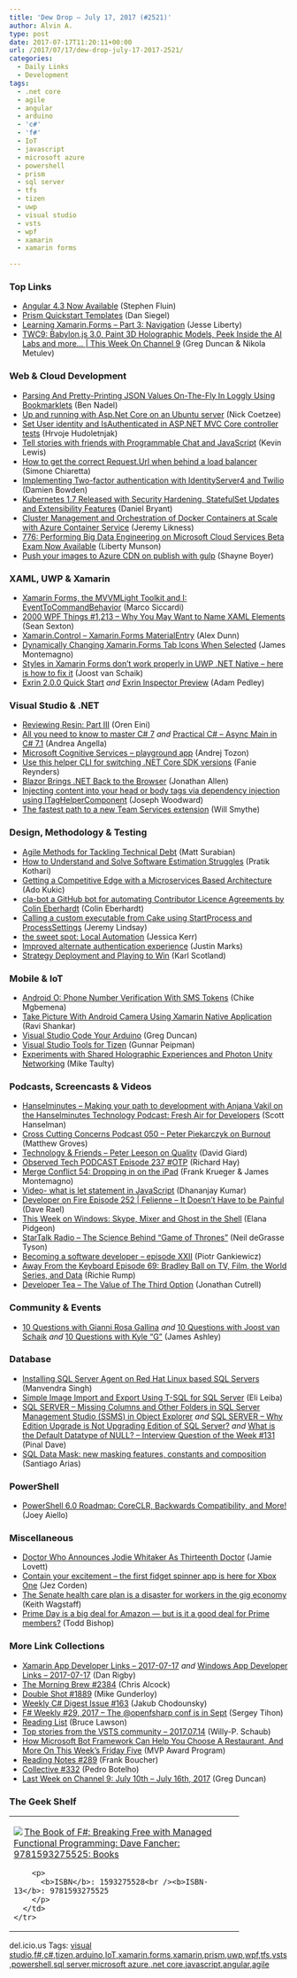 ```yaml
---
title: 'Dew Drop – July 17, 2017 (#2521)'
author: Alvin A.
type: post
date: 2017-07-17T11:20:11+00:00
url: /2017/07/17/dew-drop-july-17-2017-2521/
categories:
  - Daily Links
  - Development
tags:
  - .net core
  - agile
  - angular
  - arduino
  - 'c#'
  - 'f#'
  - IoT
  - javascript
  - microsoft azure
  - powershell
  - prism
  - sql server
  - tfs
  - tizen
  - uwp
  - visual studio
  - vsts
  - wpf
  - xamarin
  - xamarin forms

---
```

### <a name="top"></a>Top Links

  * <a href="http://angularjs.blogspot.com/2017/07/angular-43-now-available.html" target="_blank">Angular 4.3 Now Available</a> (Stephen Fluin)
  * <a href="https://dansiegel.net/post/2017/07/16/prism-quickstart-templates" target="_blank">Prism Quickstart Templates</a> (Dan Siegel)
  * <a href="http://feedproxy.google.com/~r/JesseLiberty-SilverlightGeek/~3/BEbJmgpneVY/" target="_blank">Learning Xamarin.Forms – Part 3: Navigation</a> (Jesse Liberty)
  * <a href="https://channel9.msdn.com/Shows/This+Week+On+Channel+9/TWC9-Babylonjs-30-Paint-3D-Holographic-Models-Peek-Inside-the-AI-Labs-and-more?WT.mc_id=DX_MVP4025064" target="_blank">TWC9: Babylon.js 3.0, Paint 3D Holographic Models, Peek Inside the AI Labs and more&#8230; | This Week On Channel 9</a> (Greg Duncan & Nikola Metulev)



### <a name="web"></a>Web & Cloud Development

  * <a href="https://www.bennadel.com/blog/3303-parsing-and-pretty-printing-json-values-on-the-fly-in-loggly-using-bookmarklets.htm" target="_blank">Parsing And Pretty-Printing JSON Values On-The-Fly In Loggly Using Bookmarklets</a> (Ben Nadel)
  * <a href="https://nickcoetzee.blogspot.co.za/2017/07/up-and-running-with-aspnet-core-on.html" target="_blank">Up and running with Asp.Net Core on an Ubuntu server</a> (Nick Coetzee)
  * <a href="http://hudosvibe.net/post/mock-user-identity-in-asp.net-mvc-core-controller-tests" target="_blank">Set User identity and IsAuthenticated in ASP.NET MVC Core controller tests</a> (Hrvoje Hudoletnjak)
  * <a href="https://twilioinc.wpengine.com/2017/07/tell-stories-with-friends-with-programmable-chat-and-javascript.html" target="_blank">Tell stories with friends with Programmable Chat and JavaScript</a> (Kevin Lewis)
  * <a href="http://feedproxy.google.com/~r/Codeclimber/~3/Aq3aXN44xRc/" target="_blank">How to get the correct Request.Url when behind a load balancer</a> (Simone Chiaretta)
  * <a href="https://damienbod.com/2017/07/14/implementing-two-factor-authentication-with-identityserver4-and-twilio/" target="_blank">Implementing Two-factor authentication with IdentityServer4 and Twilio</a> (Damien Bowden)
  * <a href="http://www.infoq.com/news/2017/07/kubernetes-1.7?utm_campaign=infoq_content&utm_source=infoq&utm_medium=feed&utm_term=global" target="_blank">Kubernetes 1.7 Released with Security Hardening, StatefulSet Updates and Extensibility Features</a> (Daniel Bryant)
  * <a href="http://feedproxy.google.com/~r/CSharperImage/~3/600mvi-n3IY/cluster-management-and-orchestration-of.html" target="_blank">Cluster Management and Orchestration of Docker Containers at Scale with Azure Container Service</a> (Jeremy Likness)
  * <a href="https://borntolearn.mslearn.net/b/weblog/posts/776-performing-big-data-engineering-on-microsoft-cloud-services-beta-exam-now-available" target="_blank">776: Performing Big Data Engineering on Microsoft Cloud Services Beta Exam Now Available</a> (Liberty Munson)
  * <a href="http://feedproxy.google.com/~r/Tattoocoder/~3/fpeJo9jlZxo/" target="_blank">Push your images to Azure CDN on publish with gulp</a> (Shayne Boyer)



### <a name="silverlight"></a>XAML, UWP & Xamarin

  * <a href="https://msicc.net/xamarin-forms-the-mvvmlight-toolkit-and-i-eventtocommandbehavior/" target="_blank">Xamarin Forms, the MVVMLight Toolkit and I: EventToCommandBehavior</a> (Marco Siccardi)
  * <a href="https://wpf.2000things.com/2017/07/16/1213-why-you-may-want-to-name-xaml-elements/" target="_blank">2000 WPF Things #1,213 – Why You May Want to Name XAML Elements</a> (Sean Sexton)
  * <a href="https://alexdunn.org/2017/07/14/xamarin-control-xamarin-forms-materialentry/" target="_blank">Xamarin.Control – Xamarin.Forms MaterialEntry</a> (Alex Dunn)
  * <a href="http://motzcod.es/post/162985782667" target="_blank">Dynamically Changing Xamarin.Forms Tab Icons When Selected</a> (James Montemagno)
  * <a href="http://feedproxy.google.com/~r/blogspot/dotnetbyexample/~3/R7DVGVb4EFk/styles-in-xamarin-forms-dont-work.html" target="_blank">Styles in Xamarin Forms don&#8217;t work properly in UWP .NET Native &#8211; here is how to fix it</a> (Joost van Schaik)
  * <a href="https://xamarinhelp.com/exrin-2-0-0-quick-start/" target="_blank">Exrin 2.0.0 Quick Start</a> _and_ <a href="https://xamarinhelp.com/exrin-inspector/" target="_blank">Exrin Inspector Preview</a> (Adam Pedley)



### <a name="dotnet"></a>Visual Studio & .NET

  * <a href="http://feedproxy.google.com/~r/AyendeRahien/~3/sO1Qszcpy6s/reviewing-resin-part-iii" target="_blank">Reviewing Resin: Part III</a> (Oren Eini)
  * <a href="http://www.andreaangella.com/2017/07/master-csharp7/" target="_blank">All you need to know to master C# 7</a> _and_ <a href="http://www.andreaangella.com/2017/07/async-main/" target="_blank">Practical C# – Async Main in C# 7.1</a> (Andrea Angella)
  * <a href="http://feedproxy.google.com/~r/TheAttic/~3/4RTGsMCSlbs/post.aspx" target="_blank">Microsoft Cognitive Services &#8211; playground app</a> (Andrej Tozon)
  * <a href="http://reynders.co/use-this-helper-cli-for-switching-net-core-sdk-versions/" target="_blank">Use this helper CLI for switching .NET Core SDK versions</a> (Fanie Reynders)
  * <a href="http://www.infoq.com/news/2017/07/Blazor?utm_campaign=infoq_content&utm_source=infoq&utm_medium=feed&utm_term=global" target="_blank">Blazor Brings .NET Back to the Browser</a> (Jonathan Allen)
  * <a href="http://josephwoodward.co.uk/2017/07/injecting-javascript-into-views-using-itaghelpercomponent" target="_blank">Injecting content into your head or body tags via dependency injection using ITagHelperComponent</a> (Joseph Woodward)
  * <a href="https://blogs.msdn.microsoft.com/devops/2017/07/17/fastest-path-new-team-services-extension/" target="_blank">The fastest path to a new Team Services extension</a> (Will Smythe)



### <a name="design"></a>Design, Methodology & Testing

  * <a href="http://feedproxy.google.com/~r/bocoup/~3/DQX2t-eriN8/agile-methods-for-tackling-technical-debt" target="_blank">Agile Methods for Tackling Technical Debt</a> (Matt Surabian)
  * <a href="https://dzone.com/articles/software-estimation-struggle-understand-why-and-ho?utm_medium=feed&utm_source=feedpress.me&utm_campaign=Feed%3A+dzone%2Fagile" target="_blank">How to Understand and Solve Software Estimation Struggles</a> (Pratik Kothari)
  * <a href="https://auth0.com/blog/getting-a-competitive-edge-with-a-microservices-based-architecture/" target="_blank">Getting a Competitive Edge with a Microservices Based Architecture</a> (Ado Kukic)
  * <a href="http://blog.scottlogic.com/2017/07/16/clabot.html" target="_blank">cla-bot a GitHub bot for automating Contributor Licence Agreements by Colin Eberhardt</a> (Colin Eberhardt)
  * <a href="https://jeremylindsayni.wordpress.com/2017/07/17/calling-a-custom-executable-from-cake-using-startprocess-and-processsettings/" target="_blank">Calling a custom executable from Cake using StartProcess and ProcessSettings</a> (Jeremy Lindsay)
  * <a href="https://the-composition.com/the-sweet-spot-local-automation-9f9f751db01c?source=rss-57bf72cfb25f------2" target="_blank">the sweet spot: Local Automation</a> (Jessica Kerr)
  * <a href="https://blogs.msdn.microsoft.com/devops/2017/07/14/improved-alternate-authentication-experience/" target="_blank">Improved alternate authentication experience</a> (Justin Marks)
  * <a href="http://availagility.co.uk/2017/07/14/strategy-deployment-and-playing-to-win/" target="_blank">Strategy Deployment and Playing to Win</a> (Karl Scotland)



### <a name="mobile"></a>Mobile & IoT

  * <a href="https://code.tutsplus.com/tutorials/android-o-phone-number-verification-with-sms-token--cms-29141" target="_blank">Android O: Phone Number Verification With SMS Tokens</a> (Chike Mgbemena)
  * <a href="http://www.c-sharpcorner.com/article/camera-application-create/" target="_blank">Take Picture With Android Camera Using Xamarin Native Application</a> (Ravi Shankar)
  * <a href="https://channel9.msdn.com/coding4fun/blog/Visual-Studio-Code-Your-Arduino?WT.mc_id=DX_MVP4025064" target="_blank">Visual Studio Code Your Arduino</a> (Greg Duncan)
  * <a href="http://feedproxy.google.com/~r/gunnarpeipman/~3/w4I1MwCQ7CI/" target="_blank">Visual Studio Tools for Tizen</a> (Gunnar Peipman)
  * <a href="http://feedproxy.google.com/~r/mtaulty/~3/yd4-wGn0MXI/" target="_blank">Experiments with Shared Holographic Experiences and Photon Unity Networking</a> (Mike Taulty)



### <a name="podcasts"></a>Podcasts, Screencasts & Videos

  * <a href="https://www.hanselminutes.com/588/making-your-path-to-development-with-anjana-vakil" target="_blank">Hanselminutes &#8211; Making your path to development with Anjana Vakil on the Hanselminutes Technology Podcast: Fresh Air for Developers</a> (Scott Hanselman)
  * <a href="http://feedproxy.google.com/~r/CrossCuttingConcerns/~3/sjsINrjH-y4/Podcast-050-Peter-Piekarczyk-on-Burnout" target="_blank">Cross Cutting Concerns Podcast 050 &#8211; Peter Piekarczyk on Burnout</a> (Matthew Groves)
  * <a href="http://DavidGiard.com/2017/07/17/PeterLeesonOnQuality.aspx" target="_blank">Technology & Friends &#8211; Peter Leeson on Quality</a> (David Giard)
  * <a href="https://www.windowsobserver.com/2017/07/15/observed-tech-podcast-episode-237-otp/" target="_blank">Observed Tech PODCAST Episode 237 #OTP</a> (Richard Hay)
  * <a href="http://www.mergeconflict.fm/merge-conflict-54-dropping-in-on-the-ipad" target="_blank">Merge Conflict 54: Dropping in on the iPad</a> (Frank Krueger & James Montemagno)
  * <a href="https://debugmode.net/2017/07/15/video-what-is-let-statement-in-javascript/" target="_blank">Video- what is let statement in JavaScript</a> (Dhananjay Kumar)
  * <a href="http://developeronfire.com/podcast/episode-252-felienne-it-doesn-t-have-to-be-painful" target="_blank">Developer on Fire Episode 252 | Felienne &#8211; It Doesn&#8217;t Have to be Painful</a> (Dave Rael)
  * <a href="http://blogs.windows.com/windowsexperience/2017/07/14/week-windows-skype-mixer-ghost-shell/?WT.mc_id=DX_MVP4025064" target="_blank">This Week on Windows: Skype, Mixer and Ghost in the Shell</a> (Elana Pidgeon)
  * <a href="https://soundcloud.com/startalk/the-science-behind-game-of-thrones" target="_blank">StarTalk Radio &#8211; The Science Behind “Game of Thrones”</a> (Neil deGrasse Tyson)
  * <a href="http://piotrgankiewicz.com/2017/07/17/becoming-a-software-developer-episode-xxii/" target="_blank">Becoming a software developer – episode XXII</a> (Piotr Gankiewicz)
  * <a href="http://awayfromthekeyboard.com/2017/07/14/bradley-ball-talks-superheroes-on-film-and-tv/" target="_blank">Away From the Keyboard Episode 69: Bradley Ball on TV, Film, the World Series, and Data</a> (Richie Rump)
  * <a href="http://developertea.simplecast.fm/episodes/76700-the-value-of-the-third-option" target="_blank">Developer Tea &#8211; The Value of The Third Option</a> (Jonathan Cutrell)



### <a name="events"></a>Community & Events

  * <a href="http://www.imaginativeuniversal.com/blog/2017/07/14/10-questions-with-gianni-rosa-gallina/" target="_blank">10 Questions with Gianni Rosa Gallina</a> _and_ <a href="http://www.imaginativeuniversal.com/blog/2017/07/15/10-questions-with-joost-van-schaik/" target="_blank">10 Questions with Joost van Schaik</a> _and_ <a href="http://www.imaginativeuniversal.com/blog/2017/07/16/10-questions-with-kyle-g/" target="_blank">10 Questions with Kyle “G”</a> (James Ashley)



### <a name="sql"></a>Database

  * <a href="http://feedproxy.google.com/~r/MSSQLTips-LatestSqlServerTips/~3/Af9njuWtQcE/tip.asp" target="_blank">Installing SQL Server Agent on Red Hat Linux based SQL Servers</a> (Manvendra Singh)
  * <a href="http://feedproxy.google.com/~r/MSSQLTips-LatestSqlServerTips/~3/eqVhcf5ocY4/tip.asp" target="_blank">Simple Image Import and Export Using T-SQL for SQL Server</a> (Eli Leiba)
  * <a href="https://blog.sqlauthority.com/2017/07/15/sql-server-missing-columns-folders-sql-server-management-studio-ssms-object-explorer/" target="_blank">SQL SERVER – Missing Columns and Other Folders in SQL Server Management Studio (SSMS) in Object Explorer</a> _and_ <a href="https://blog.sqlauthority.com/2017/07/17/sql-server-edition-upgrade-not-upgrading-edition-sql-server/" target="_blank">SQL SERVER – Why Edition Upgrade is Not Upgrading Edition of SQL Server?</a> _and_ <a href="https://blog.sqlauthority.com/2017/07/16/default-datatype-null-interview-question-week-131/" target="_blank">What is the Default Datatype of NULL? – Interview Question of the Week #131</a> (Pinal Dave)
  * <a href="http://www.red-gate.com/blog/building/sql-data-mask-new-masking-features-constants-and-composition" target="_blank">SQL Data Mask: new masking features, constants and composition</a> (Santiago Arias)



### <a name="ps"></a>PowerShell

  * <a href="https://blogs.msdn.microsoft.com/powershell/2017/07/14/powershell-6-0-roadmap-coreclr-backwards-compatibility-and-more/" target="_blank">PowerShell 6.0 Roadmap: CoreCLR, Backwards Compatibility, and More!</a> (Joey Aiello)



### <a name="misc"></a>Miscellaneous

  * <a href="http://comicbook.com/2017/07/16/doctor-who-new-doctor-thirteenth-doctor/" target="_blank">Doctor Who Announces Jodie Whitaker As Thirteenth Doctor</a> (Jamie Lovett)
  * <a href="http://feedproxy.google.com/~r/wmexperts/~3/1bcMiE7b1fA/contain-your-excitement-first-fidget-spinner-app-here-xbox-one" target="_blank">Contain your excitement – the first fidget spinner app is here for Xbox One</a> (Jez Corden)
  * <a href="http://feeds.mashable.com/~r/Mashable/~3/g4FpJxz4DLo/" target="_blank">The Senate health care plan is a disaster for workers in the gig economy</a> (Keith Wagstaff)
  * <a href="https://www.geekwire.com/2017/prime-day-big-deal-amazon-good-deal-prime-members/" target="_blank">Prime Day is a big deal for Amazon — but is it a good deal for Prime members?</a> (Todd Bishop)



### <a name="links"></a>More Link Collections

  * <a href="https://www.allaboutxamarin.com/2017/07/xamarin-app-developer-links-2017-07-17/" target="_blank">Xamarin App Developer Links &#8211; 2017-07-17</a> _and_ <a href="https://www.windowsappdev.com/2017/07/windows-app-developer-links-2017-07-17/" target="_blank">Windows App Developer Links &#8211; 2017-07-17</a> (Dan Rigby)
  * <a href="http://feedproxy.google.com/~r/ReflectivePerspective/~3/LgJ8FdACeTM/" target="_blank">The Morning Brew #2384</a> (Chris Alcock)
  * <a href="http://afreshcup.com/home/2017/7/17/double-shot-1889.html" target="_blank">Double Shot #1889</a> (Mike Gunderloy)
  * <a href="http://feedproxy.google.com/~r/digest-csharp/~3/CkUPmZjIVqk/163" target="_blank">Weekly C# Digest Issue #163</a> (Jakub Chodounsky)
  * <a href="https://sergeytihon.com/2017/07/15/f-weekly-29-2017-the-openfsharp-conf-is-in-sept/" target="_blank">F# Weekly #29, 2017 – The @openfsharp conf is in Sept</a> (Sergey Tihon)
  * <a href="http://www.brucelawson.co.uk/2017/reading-list-172/" target="_blank">Reading List</a> (Bruce Lawson)
  * <a href="https://blogs.msdn.microsoft.com/devops/2017/07/14/top-stories-from-the-vsts-community-2017-07-14/" target="_blank">Top stories from the VSTS community – 2017.07.14</a> (Willy-P. Schaub)
  * <a href="https://blogs.msdn.microsoft.com/mvpawardprogram/2017/07/14/mvp-friday-five-july-14th/" target="_blank">How Microsoft Bot Framework Can Help You Choose A Restaurant, And More On This Week&#8217;s Friday Five</a> (MVP Award Program)
  * <a href="http://www.frankysnotes.com/2017/07/reading-notes-289.html" target="_blank">Reading Notes #289</a> (Frank Boucher)
  * <a href="http://feedproxy.google.com/~r/tympanus/~3/95NNoITODEA/" target="_blank">Collective #332</a> (Pedro Botelho)
  * <a href="https://channel9.msdn.com/Blogs/C9Team/Last-Week-on-Channel-9-July-10th-July-16th-2017?WT.mc_id=DX_MVP4025064" target="_blank">Last Week on Channel 9: July 10th &#8211; July 16th, 2017</a> (Greg Duncan)



### <a name="shelf"></a>The Geek Shelf

<div class="wlWriterEditableSmartContent" id="scid:7dc1bd33-94bd-46fd-a20b-0131235bcd47:5e55d0e1-f04a-4c08-a07c-e6d336d9bfea" style="margin: 0px; padding: 0px; float: none; display: inline;">
  <table cellspacing="0" cellpadding="2" width="400" border="0" unselectable="on">
    <tr>
      <td valign="top" width="400">
        <p>
          <a title="The Book of F#: Breaking Free with Managed Functional Programming: Dave Fancher: 9781593275525: Books" href="http://www.amazon.com/exec/obidos/ASIN/1593275528/amavin-20"><img data-recalc-dims="1" decoding="async" src="https://i0.wp.com/images-na.ssl-images-amazon.com/images/I/51o5uIf%2BbLL._AC_US218_.jpg?w=660&#038;ssl=1" border="0" align="left" style="float:left" />The Book of F#: Breaking Free with Managed Functional Programming: Dave Fancher: 9781593275525: Books</a>
        </p>
        
        <p>
          <b>ISBN</b>: 1593275528<br /><b>ISBN-13</b>: 9781593275525
        </p>
      </td>
    </tr>
  </table>
</div>



<div class="wlWriterEditableSmartContent" id="scid:77ECF5F8-D252-44F5-B4EB-D463C5396A79:f33f45ef-cf4a-4339-9bea-26be42155d53" style="margin: 0px; padding: 0px; float: none; display: inline;">
  del.icio.us Tags: <a href="http://del.icio.us/popular/visual+studio" rel="tag">visual studio</a>,<a href="http://del.icio.us/popular/f%23" rel="tag">f#</a>,<a href="http://del.icio.us/popular/c%23" rel="tag">c#</a>,<a href="http://del.icio.us/popular/tizen" rel="tag">tizen</a>,<a href="http://del.icio.us/popular/arduino" rel="tag">arduino</a>,<a href="http://del.icio.us/popular/IoT" rel="tag">IoT</a>,<a href="http://del.icio.us/popular/xamarin.forms" rel="tag">xamarin.forms</a>,<a href="http://del.icio.us/popular/xamarin" rel="tag">xamarin</a>,<a href="http://del.icio.us/popular/prism" rel="tag">prism</a>,<a href="http://del.icio.us/popular/uwp" rel="tag">uwp</a>,<a href="http://del.icio.us/popular/wpf" rel="tag">wpf</a>,<a href="http://del.icio.us/popular/tfs" rel="tag">tfs</a>,<a href="http://del.icio.us/popular/vsts" rel="tag">vsts</a>,<a href="http://del.icio.us/popular/powershell" rel="tag">powershell</a>,<a href="http://del.icio.us/popular/sql+server" rel="tag">sql server</a>,<a href="http://del.icio.us/popular/microsoft+azure" rel="tag">microsoft azure</a>,<a href="http://del.icio.us/popular/.net+core" rel="tag">.net core</a>,<a href="http://del.icio.us/popular/javascript" rel="tag">javascript</a>,<a href="http://del.icio.us/popular/angular" rel="tag">angular</a>,<a href="http://del.icio.us/popular/agile" rel="tag">agile</a>
</div>